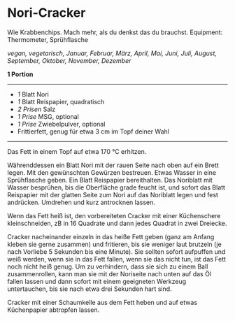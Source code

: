 # Nori-Cracker

Wie Krabbenchips. Mach mehr, als du denkst das du brauchst. Equipment: Thermometer, Sprühflasche

*vegan, vegetarisch, Januar, Februar, März, April, Mai, Juni, Juli, August, September, Oktober, November, Dezember*

**1 Portion**

---

- *1* Blatt Nori
- *1* Blatt Reispapier, quadratisch
- *2 Prisen* Salz
- *1 Prise* MSG, optional
- *1 Prise* Zwiebelpulver, optional
- Frittierfett, genug für etwa 3 cm im Topf deiner Wahl

---

Das Fett in einem Topf auf etwa 170 °C erhitzen.

Währenddessen ein Blatt Nori mit der rauen Seite nach oben auf ein Brett legen. Mit den gewünschten Gewürzen bestreuen. Etwas Wasser in eine Sprühflasche geben. Ein Blatt Reispapier bereithalten. Das Noriblatt mit Wasser besprühen, bis die Oberfläche grade feucht ist, und sofort das Blatt Reispapier mit der glatten Seite zum Nori auf das Noriblatt legen und fest andrücken. Umdrehen und kurz antrocknen lassen.

Wenn das Fett heiß ist, den vorbereiteten Cracker mit einer Küchenschere kleinschneiden, zB in 16 Quadrate und dann jedes Quadrat in zwei Dreiecke.

Cracker nacheinander einzeln in das heiße Fett geben (ganz am Anfang kleben sie gerne zusammen) und fritieren, bis sie weniger laut brutzeln (je nach Vorliebe 5 Sekunden bis eine Minute). Sie sollten sofort aufpuffen und weiß werden, wenn sie in das Fett fallen, wenn sie das nicht tun, ist das Fett noch nicht heiß genug. Um zu verhindern, dass sie sich zu einem Ball zusammenrollen, kann man sie mit der Noriseite nach unten auf das Öl fallen lassen und dann sofort mit einem geeigneten Werkzeug untertauchen, bis sie nach etwa drei Sekunden hart sind.

Cracker mit einer Schaumkelle aus dem Fett heben und auf etwas Küchenpapier abtropfen lassen.
